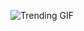 ![Trending GIF](https://media2.giphy.com/media/v1.Y2lkPThiYjIxNzcyNXo1ZW5sc2dqNXF1aDRta3hwZ2o3M293NGw5a2sybHIzOG45ZnptciZlcD12MV9naWZzX3NlYXJjaCZjdD1n/MT5UUV1d4CXE2A37Dg/giphy.gif)
